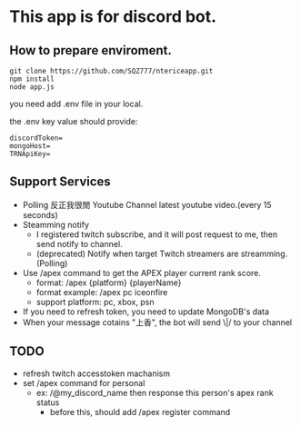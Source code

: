 # This app is for discord bot.

## How to prepare enviroment.

```command
git clone https://github.com/SQZ777/ntericeapp.git
npm install
node app.js
```

you need add .env file in your local.

the .env key value should provide:

```
discordToken=
mongoHost=
TRNApiKey=
```

## Support Services

- Polling 反正我很閒 Youtube Channel latest youtube video.(every 15 seconds)
- Steamming notify
  - I registered twitch subscribe, and it will post request to me, then send notify to channel.
  - (deprecated) Notify when target Twitch streamers are streamming.(Polling)
- Use /apex command to get the APEX player current rank score.
  - format: /apex {platform} {playerName}
  - format example: /apex pc iceonfire
  - support platform: pc, xbox, psn
- If you need to refresh token, you need to update MongoDB's data
- When your message cotains "上香", the bot will send \\|/ to your channel

## TODO

- refresh twitch accesstoken machanism
- set /apex command for personal
  - ex: /@my_discord_name then response this person's apex rank status
    - before this, should add /apex register command
